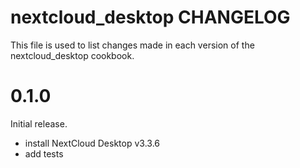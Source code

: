 # nextcloud_desktop CHANGELOG

This file is used to list changes made in each version of the nextcloud_desktop cookbook.

# 0.1.0

Initial release.

- install NextCloud Desktop v3.3.6
- add tests

